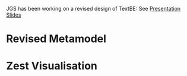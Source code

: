 JGS has been working on a revised design of TextBE: See [Presentation Slides](http://textbe.googlecode.com/files/TextBe%20Project%20and%20Issues.pptx)

# Revised Metamodel #

# Zest Visualisation #